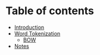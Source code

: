 # Table of contents

* [Introduction](README.md)
* [Word Tokenization](Embeddings/README.md)
  * [BOW](Embeddings/bow.md)
* [Notes](Introduction/README.md)
